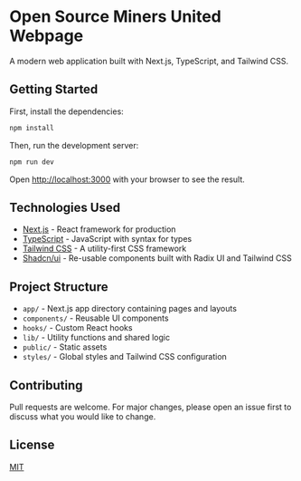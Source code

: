 # Open Source Miners United Webpage

A modern web application built with Next.js, TypeScript, and Tailwind CSS.

## Getting Started

First, install the dependencies:

```bash
npm install
```

Then, run the development server:

```bash
npm run dev
```

Open [http://localhost:3000](http://localhost:3000) with your browser to see the result.

## Technologies Used

- [Next.js](https://nextjs.org/) - React framework for production
- [TypeScript](https://www.typescriptlang.org/) - JavaScript with syntax for types
- [Tailwind CSS](https://tailwindcss.com/) - A utility-first CSS framework
- [Shadcn/ui](https://ui.shadcn.com/) - Re-usable components built with Radix UI and Tailwind CSS

## Project Structure

- `app/` - Next.js app directory containing pages and layouts
- `components/` - Reusable UI components
- `hooks/` - Custom React hooks
- `lib/` - Utility functions and shared logic
- `public/` - Static assets
- `styles/` - Global styles and Tailwind CSS configuration

## Contributing

Pull requests are welcome. For major changes, please open an issue first to discuss what you would like to change.

## License

[MIT](https://choosealicense.com/licenses/mit/)
